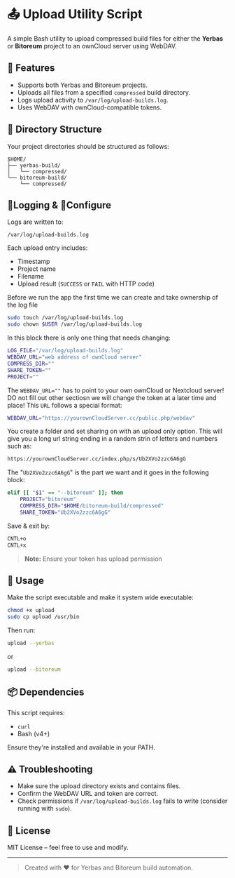 # 📤 Upload Utility Script

A simple Bash utility to upload compressed build files for either the **Yerbas** or **Bitoreum** project to an ownCloud server using WebDAV.

## 🔧 Features

- Supports both Yerbas and Bitoreum projects.
- Uploads all files from a specified `compressed` build directory.
- Logs upload activity to `/var/log/upload-builds.log`.
- Uses WebDAV with ownCloud-compatible tokens.

## 📁 Directory Structure

Your project directories should be structured as follows:

```
$HOME/
├── yerbas-build/
│   └── compressed/
└── bitoreum-build/
    └── compressed/
```

## 📝Logging & 🔐Configure

Logs are written to:

```
/var/log/upload-builds.log
```

Each upload entry includes:
- Timestamp
- Project name
- Filename
- Upload result (`SUCCESS` or `FAIL` with HTTP code)

Before we run the app the first time we can create and take ownership of the log file
```bash
sudo touch /var/log/upload-builds.log
sudo chown $USER /var/log/upload-builds.log
```

In this block there is only one thing that needs changing:
```bash
LOG_FILE="/var/log/upload-builds.log"
WEBDAV_URL="web address of ownCloud server"
COMPRESS_DIR=""
SHARE_TOKEN=""
PROJECT=""
```
The `WEBDAV_URL=""` has to point to your own ownCloud or Nextcloud server! DO not fill out other sectiosn we will change the token at a later time and place! This `URL` follows a special format:

```bash
WEBDAV_URL="https://yourownCloudServer.cc/public.php/webdav"
```

You create a folder and set sharing on with an upload only option. This will give you a long url string ending in a random strin of letters and numbers such as:
```bash
https://yourownCloudServer.cc/index.php/s/Ub2XVo2zzc6A6gG
```
The "`Ub2XVo2zzc6A6gG`" is the part we want and it goes in the following block:
```bash
elif [[ "$1" == "--bitoreum" ]]; then
    PROJECT="bitoreum"
    COMPRESS_DIR="$HOME/bitoreum-build/compressed"
    SHARE_TOKEN="Ub2XVo2zzc6A6gG"
```
Save & exit by:
```bash
CNTL+o
CNTL+x
```
> **Note:** Ensure your token has upload permission

## 🚀 Usage

Make the script executable and make it system wide executable:

```bash
chmod +x upload
sudo cp upload /usr/bin
```

Then run:

```bash
upload --yerbas
```

or

```bash
upload --bitoreum
```

## 📦 Dependencies

This script requires:

- `curl`
- Bash (v4+)

Ensure they're installed and available in your PATH.

## ⚠️ Troubleshooting

- Make sure the upload directory exists and contains files.
- Confirm the WebDAV URL and token are correct.
- Check permissions if `/var/log/upload-builds.log` fails to write (consider running with `sudo`).

## 📄 License

MIT License – feel free to use and modify.

---

> Created with ❤️ for Yerbas and Bitoreum build automation.
